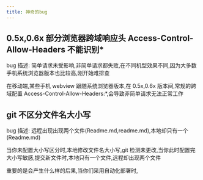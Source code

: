 ```yaml
---
title: 神奇的bug
---
```


## 0.5x,0.6x 部分浏览器跨域响应头 Access-Control-Allow-Headers 不能识别\*

bug 描述: 简单请求未受影响,非简单请求都失败,在不同机型效果不同,因为大多数手机系统浏览器版本也比较高,刚开始难排查

在移动端,某些手机 webview 跟随系统浏览器版本,在 0.5x,0.6x 版本间,常规的跨域配置 Access-Control-Allow-Headers:\*,会导致非简单请求无法正常工作

## git 不区分文件名大小写

bug 描述: 远程出现出现两个文件(Readme.md,readme.md),本地却只有一个(Readme.md)

当你未配置大小写区分时,本地修改文件名大小写,git 检测未更改,当你此时配置完大小写敏感,提交新文件时,本地只有一个文件,远程却出现两个文件

重要的是会产生什么样的后果,当你们采用自动化部署时,
